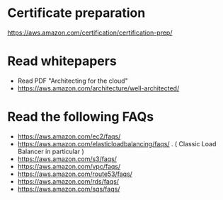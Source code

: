 # Certificate preparation
https://aws.amazon.com/certification/certification-prep/

# Read whitepapers
* Read PDF "Architecting for the cloud"
* https://aws.amazon.com/architecture/well-architected/

# Read the following FAQs
- https://aws.amazon.com/ec2/faqs/ 
- https://aws.amazon.com/elasticloadbalancing/faqs/ .   ( Classic Load Balancer in particular )
- https://aws.amazon.com/s3/faqs/
- https://aws.amazon.com/vpc/faqs/
- https://aws.amazon.com/route53/faqs/
- https://aws.amazon.com/rds/faqs/
- https://aws.amazon.com/sqs/faqs/
